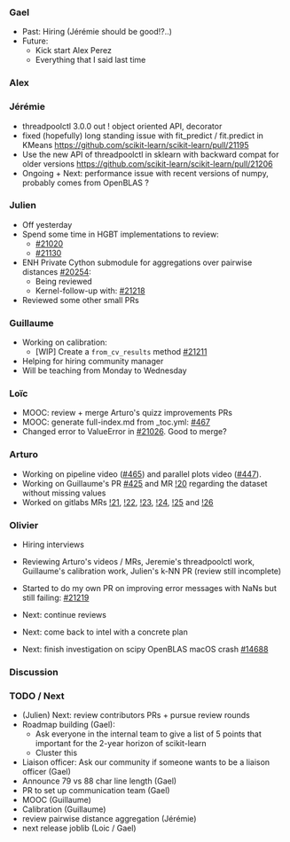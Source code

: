 
### Gael

- Past: Hiring (Jérémie should be good!?..)
- Future:
    - Kick start Alex Perez
    - Everything that I said last time

### Alex

### Jérémie
- threadpoolctl 3.0.0 out !
  object oriented API, decorator
- fixed (hopefully) long standing issue with fit_predict / fit.predict in KMeans https://github.com/scikit-learn/scikit-learn/pull/21195
- Use the new API of threadpoolctl in sklearn with backward compat for older versions https://github.com/scikit-learn/scikit-learn/pull/21206
- Ongoing + Next: performance issue with recent versions of numpy, probably comes from OpenBLAS ?

### Julien

 - Off yesterday
 - Spend some time in HGBT implementations to review:
     - [#21020](https://github.com/scikit-learn/scikit-learn/pull/21020)
     - [#21130](https://github.com/scikit-learn/scikit-learn/pull/21130)
 - ENH Private Cython submodule for aggregations over pairwise distances [#20254](https://github.com/scikit-learn/scikit-learn/pull/20254/):
     - Being reviewed 
     - Kernel-follow-up with: [#21218](https://github.com/scikit-learn/scikit-learn/pull/21218)
 - Reviewed some other small PRs

### Guillaume

- Working on calibration:
    - [WIP] Create a `from_cv_results` method [#21211](https://github.com/scikit-learn/scikit-learn/pull/21211)
- Helping for hiring community manager
- Will be teaching from Monday to Wednesday

### Loïc

- MOOC: review + merge Arturo's quizz improvements PRs
- MOOC: generate full-index.md from _toc.yml: [#467](https://github.com/INRIA/scikit-learn-mooc/pull/467)
- Changed error to ValueError in [#21026](https://github.com/scikit-learn/scikit-learn/pull/21026). Good to merge?

### Arturo

- Working on pipeline video ([#465](https://github.com/INRIA/scikit-learn-mooc/issues/465)) and parallel plots video ([#447](https://github.com/INRIA/scikit-learn-mooc/issues/447)).
- Working on Guillaume's PR [#425](https://github.com/INRIA/scikit-learn-mooc/pull/425) and MR [!20](https://gitlab.inria.fr/learninglab/mooc-scikit-learn/mooc-scikit-learn-coordination/-/merge_requests/20) regarding the dataset without missing values
- Worked on gitlabs MRs [!21](https://gitlab.inria.fr/learninglab/mooc-scikit-learn/mooc-scikit-learn-coordination/-/merge_requests/21), [!22](https://gitlab.inria.fr/learninglab/mooc-scikit-learn/mooc-scikit-learn-coordination/-/merge_requests/22), [!23](https://gitlab.inria.fr/learninglab/mooc-scikit-learn/mooc-scikit-learn-coordination/-/merge_requests/23), [!24](https://gitlab.inria.fr/learninglab/mooc-scikit-learn/mooc-scikit-learn-coordination/-/merge_requests/24), [!25](https://gitlab.inria.fr/learninglab/mooc-scikit-learn/mooc-scikit-learn-coordination/-/merge_requests/25) and [!26](https://gitlab.inria.fr/learninglab/mooc-scikit-learn/mooc-scikit-learn-coordination/-/merge_requests/26)

### Olivier

- Hiring interviews
- Reviewing Arturo's videos / MRs, Jeremie's threadpoolctl work, Guillaume's calibration work, Julien's k-NN PR (review still incomplete)
- Started to do my own PR on improving error messages with NaNs but still failing: [#21219](https://github.com/scikit-learn/scikit-learn/pull/21219)

- Next: continue reviews
- Next: come back to intel with a concrete plan
- Next: finish investigation on scipy OpenBLAS macOS crash [#14688](https://github.com/scipy/scipy/issues/14688)

### Discussion

### TODO / Next
 - (Julien) Next: review contributors PRs + pursue review rounds 
 - Roadmap building (Gael):
    - Ask everyone in the internal team to give a list of 5 points that important for the 2-year horizon of scikit-learn
    - Cluster this
  - Liaison officer: Ask our community if someone wants to be a liaison officer (Gael)
  - Announce 79 vs 88 char line length (Gael)
  - PR to set up communication team (Gael)
- MOOC (Guillaume)
- Calibration (Guillaume)
- review pairwise distance aggregation (Jérémie)
- next release joblib (Loic / Gael)
